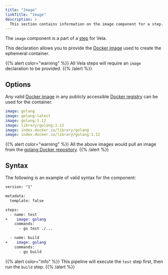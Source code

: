 ```yaml
---
title: "Image"
linkTitle: "Image"
description: >
  This section contains information on the image component for a step.
---
```


The `image` component is a part of a [step](/docs/concepts/pipeline/steps/) for Vela.

This declaration allows you to provide the [Docker image](https://docs.docker.com/engine/docker-overview/#images) used to create the ephemeral container.

{{% alert color="warning" %}}
All Vela steps will require an `image` declaration to be provided.
{{% /alert %}}

## Options

Any valid [Docker image](https://docs.docker.com/engine/docker-overview/#images) in any publicly accessible [Docker registry](https://docs.docker.com/registry/) can be used for the container.

```yaml
image: golang
image: golang:latest
image: golang:1.12
image: library/golang:1.12
image: index.docker.io/library/golang
image: index.docker.io/library/golang:1.12
```

{{% alert color="warning" %}}
All the above images would pull an image from the [golang Docker repository](https://hub.docker.com/_/golang).
{{% /alert %}}

## Syntax

The following is an example of valid syntax for the component:

```diff
version: "1"

metadata:
  template: false

steps:
  - name: test
+    image: golang
    commands:
      - go test ./...

  - name: build
+    image: golang
    commands:
      - go build
```

{{% alert color="info" %}}
This pipeline will execute the `test` step first, then run the `build` step.
{{% /alert %}}
